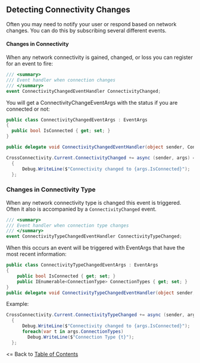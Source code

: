 ## Detecting Connectivity Changes
Often you may need to notify your user or respond based on network changes. You can do this by subscribing several different events.

#### Changes in Connectivity
When any network connectivity is gained, changed, or loss you can register for an event to fire:
```csharp
/// <summary>
/// Event handler when connection changes
/// </summary>
event ConnectivityChangedEventHandler ConnectivityChanged; 
```

You will get a ConnectivityChangeEventArgs with the status if you are connected or not:
```csharp
public class ConnectivityChangedEventArgs : EventArgs
{
  public bool IsConnected { get; set; }
}

public delegate void ConnectivityChangedEventHandler(object sender, ConnectivityChangedEventArgs e);
```

```csharp
CrossConnectivity.Current.ConnectivityChanged += async (sender, args) =>
  {
      Debug.WriteLine($"Connectivity changed to {args.IsConnected}");
  };
```


### Changes in Connectivity Type
When any network connectivity type is changed this event is triggered. Often it also is accompanied by a `ConnectivityChanged` event.

```csharp
/// <summary>
/// Event handler when connection type changes
/// </summary>
event ConnectivityTypeChangedEventHandler ConnectivityTypeChanged;
```

When this occurs an event will be triggered with EventArgs that have the most recent information:

```csharp
public class ConnectivityTypeChangedEventArgs : EventArgs
{
    public bool IsConnected { get; set; }
    public IEnumerable<ConnectionType> ConnectionTypes { get; set; }
}
public delegate void ConnectivityTypeChangedEventHandler(object sender, ConnectivityTypeChangedEventArgs e);
```

Example:
```csharp
CrossConnectivity.Current.ConnectivityTypeChanged += async (sender, args) =>
  {
      Debug.WriteLine($"Connectivity changed to {args.IsConnected}");
      foreach(var t in args.ConnectionTypes)
        Debug.WriteLine($"Connection Type {t}");
  };
```

<= Back to [Table of Contents](README.md)